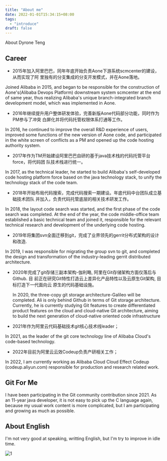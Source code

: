 ```yaml
---
title: "About me"
date: 2022-01-01T15:34:15+08:00
tags:
  - "introduce"
draft: false
---
```


About Dyrone Teng

## Career

* 2015年加入阿里巴巴，同年年底开始负责Aone下游系统scmcenter的建设，从而实现了阿
  里独有的分支集成的分支开发模式，并在Aone落地。

Joined Alibaba in 2015, and began to be responsible for the construction of
Aone's(Alibaba Devops Platform) downstream system scmcenter at the end of same
year, thus realizing Alibaba's unique branch-integrated branch development
model, which was implemented in Aone.

* 2016年继续提升用户整体研发体验，完善新版Aone代码部分功能，同时作为PM参与了冲突
  白屏化并将代码托管权限体系打通等工作。

In 2016, he continued to improve the overall R&D experience of users, improved
some functions of the new version of Aone code, and participated in the white
screen of conflicts as a PM and opened up the code hosting authority system.

* 2017年作为TM开始建设阿里巴巴自研的基于java技术栈的代码托管平台force，将代码团
  队技术栈进行统一。

In 2017, as the technical leader, he started to build Alibaba's self-developed
code hosting platform force based on the java technology stack, to unify the
technology stack of the code team.
 
* 2018年开始布局代码搜索，完成代码搜索一期建设。年底代码中台团队成立基础技术团队
  并加入，负责代码托管底层的相关技术研发工作。

In 2018, the layout code search was started, and the first phase of the code
search was completed. At the end of the year, the code middle-office team
established a basic technical team and joined it, responsible for the relevant
technical research and development of the underlying code hosting.

* 2019年将集团svn全面迁移到git，完成了业界领先的gerrit分布式架构的设计和改造.

In 2019, I was responsible for migrating the group svn to git, and completed the
design and transformation of the industry-leading gerrit distributed
architecture.

* 2020年完成了git存储三副本架构-伽利略, 阿里在Git存储架构方面仅落后与Github. 目
  前正在研究Git特性打造云上差异化产品特性以及云原生Git架构, 目标打造下一代面向云
  原生的代码基础设施。
  
  In 2020, the three-copy git storage architecture-Galileo will be completed.
  Ali is only behind Github in terms of Git storage architecture. Currently, he
  is currently studying Git features to create differentiated product features
  on the cloud and cloud-native Git architecture, aiming to build the next
  generation of cloud-native oriented code infrastructure

* 2021年作为阿里云代码基础技术git核心技术线leader；

In 2021, as the leader of the git core technology line of Alibaba Cloud's
code-based technology.

* 2022年目前为阿里云云效Codeup负责产研相关工作；

In 2022, I am currently working as Alibaba Cloud Cloud Effect Codeup
(codeup.aliyun.com) responsible for production and research related work.

## Git For Me

I have been participating in the Git community contribution since 2021. As an
11-year java developer, it is not easy to pick up the C language again, because
my usual work content is more complicated, but I am participating and growing as
much as possible.

## About English

I'm not very good at speaking, writting English, but I'm try to improve in idle
time.

![1](https://intranetproxy.alipay.com/skylark/lark/0/2022/png/2601/1655300175101-c07b2c8e-2f23-4943-b3a6-d50239e0f08a.png?x-oss-process=image%2Fresize%2Cw_1200%2Climit_0)
